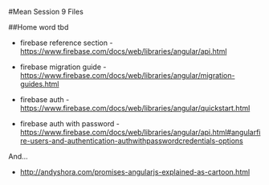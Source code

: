 #Mean Session 9 Files

##Home word tbd

* firebase reference section - https://www.firebase.com/docs/web/libraries/angular/api.html
* firebase migration guide - https://www.firebase.com/docs/web/libraries/angular/migration-guides.html

* firebase auth - https://www.firebase.com/docs/web/libraries/angular/quickstart.html
* firebase auth with password - https://www.firebase.com/docs/web/libraries/angular/api.html#angularfire-users-and-authentication-authwithpasswordcredentials-options

And...
* http://andyshora.com/promises-angularjs-explained-as-cartoon.html
